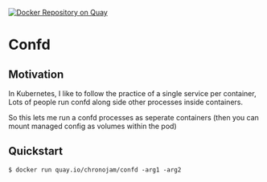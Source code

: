 [![Docker Repository on Quay](https://quay.io/repository/chronojam/confd/status "Docker Repository on Quay")](https://quay.io/repository/chronojam/confd)

# Confd

## Motivation
In Kubernetes, I like to follow the practice of a single service per container,
Lots of people run confd along side other processes inside containers.

So this lets me run a confd processes as seperate containers (then you can mount managed config as volumes within the pod)

## Quickstart
``` console
$ docker run quay.io/chronojam/confd -arg1 -arg2

```
